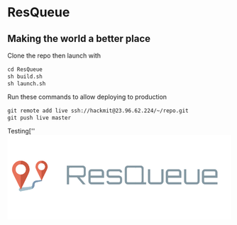 # ResQueue
## Making the world a better place

Clone the repo then launch with
```
cd ResQueue
sh build.sh
sh launch.sh
```

Run these commands to allow deploying to production


```
git remote add live ssh://hackmit@23.96.62.224/~/repo.git
git push live master
```

Testing[''
<img src="logo.png" alt="ResQueue Logo"/>
